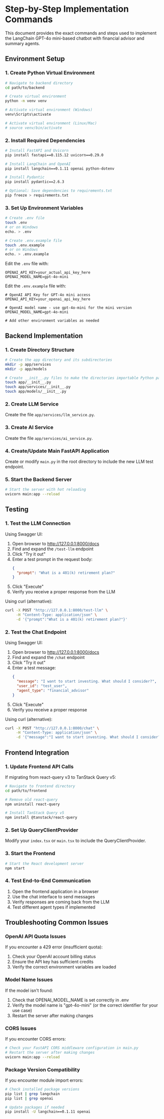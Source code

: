 # Step-by-Step Implementation Commands

This document provides the exact commands and steps used to implement the LangChain GPT-4o mini-based chatbot with financial advisor and summary agents.

## Environment Setup

### 1. Create Python Virtual Environment
```bash
# Navigate to backend directory
cd path/to/backend

# Create virtual environment
python -m venv venv

# Activate virtual environment (Windows)
venv\Scripts\activate

# Activate virtual environment (Linux/Mac)
# source venv/bin/activate
```

### 2. Install Required Dependencies
```bash
# Install FastAPI and Uvicorn
pip install fastapi==0.115.12 uvicorn==0.29.0

# Install LangChain and OpenAI
pip install langchain==0.1.11 openai python-dotenv

# Install Pydantic
pip install pydantic==2.6.3

# Optional: Save dependencies to requirements.txt
pip freeze > requirements.txt
```

### 3. Set Up Environment Variables
```bash
# Create .env file
touch .env
# or on Windows
echo. > .env

# Create .env.example file
touch .env.example
# or on Windows
echo. > .env.example
```

Edit the `.env` file with:
```
OPENAI_API_KEY=your_actual_api_key_here
OPENAI_MODEL_NAME=gpt-4o-mini
```

Edit the `.env.example` file with:
```
# OpenAI API Key for GPT-4o mini access
OPENAI_API_KEY=your_openai_api_key_here

# OpenAI model name - use gpt-4o-mini for the mini version
OPENAI_MODEL_NAME=gpt-4o-mini

# Add other environment variables as needed
```

## Backend Implementation

### 1. Create Directory Structure
```bash
# Create the app directory and its subdirectories
mkdir -p app/services
mkdir -p app/models

# Create __init__.py files to make the directories importable Python packages
touch app/__init__.py
touch app/services/__init__.py
touch app/models/__init__.py
```

### 2. Create LLM Service
Create the file `app/services/llm_service.py`.

### 3. Create AI Service
Create the file `app/services/ai_service.py`.

### 4. Create/Update Main FastAPI Application
Create or modify `main.py` in the root directory to include the new LLM test endpoint.

### 5. Start the Backend Server
```bash
# Start the server with hot reloading
uvicorn main:app --reload
```

## Testing

### 1. Test the LLM Connection

Using Swagger UI:
1. Open browser to http://127.0.0.1:8000/docs
2. Find and expand the `/test-llm` endpoint
3. Click "Try it out"
4. Enter a test prompt in the request body:
   ```json
   {
     "prompt": "What is a 401(k) retirement plan?"
   }
   ```
5. Click "Execute"
6. Verify you receive a proper response from the LLM

Using curl (alternative):
```bash
curl -X POST "http://127.0.0.1:8000/test-llm" \
     -H "Content-Type: application/json" \
     -d '{"prompt":"What is a 401(k) retirement plan?"}'
```

### 2. Test the Chat Endpoint

Using Swagger UI:
1. Open browser to http://127.0.0.1:8000/docs
2. Find and expand the `/chat` endpoint
3. Click "Try it out"
4. Enter a test message:
   ```json
   {
     "message": "I want to start investing. What should I consider?",
     "user_id": "test_user",
     "agent_type": "financial_advisor"
   }
   ```
5. Click "Execute"
6. Verify you receive a proper response

Using curl (alternative):
```bash
curl -X POST "http://127.0.0.1:8000/chat" \
     -H "Content-Type: application/json" \
     -d '{"message":"I want to start investing. What should I consider?","user_id":"test_user","agent_type":"financial_advisor"}'
```

## Frontend Integration

### 1. Update Frontend API Calls

If migrating from react-query v3 to TanStack Query v5:
```bash
# Navigate to frontend directory
cd path/to/frontend

# Remove old react-query
npm uninstall react-query

# Install TanStack Query v5
npm install @tanstack/react-query
```

### 2. Set Up QueryClientProvider

Modify your `index.tsx` or `main.tsx` to include the QueryClientProvider.

### 3. Start the Frontend
```bash
# Start the React development server
npm start
```

### 4. Test End-to-End Communication

1. Open the frontend application in a browser
2. Use the chat interface to send messages
3. Verify responses are coming back from the LLM
4. Test different agent types if implemented

## Troubleshooting Common Issues

### OpenAI API Quota Issues
If you encounter a 429 error (insufficient quota):
1. Check your OpenAI account billing status
2. Ensure the API key has sufficient credits
3. Verify the correct environment variables are loaded

### Model Name Issues
If the model isn't found:
1. Check that OPENAI_MODEL_NAME is set correctly in .env
2. Verify the model name is "gpt-4o-mini" (or the correct identifier for your use case)
3. Restart the server after making changes

### CORS Issues
If you encounter CORS errors:
```bash
# Check your FastAPI CORS middleware configuration in main.py
# Restart the server after making changes
uvicorn main:app --reload
```

### Package Version Compatibility
If you encounter module import errors:
```bash
# Check installed package versions
pip list | grep langchain
pip list | grep openai

# Update packages if needed
pip install -U langchain==0.1.11 openai
```
